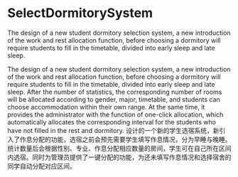 # SelectDormitorySystem
The design of a new student dormitory selection system, a new introduction of the work and rest allocation function, before choosing a dormitory will require students to fill in the timetable, divided into early sleep and late sleep.

The design of a new student dormitory selection system, a new introduction of the work and rest allocation function, before choosing a dormitory will require students to fill in the timetable, divided into early sleep and late sleep. After the number of statistics, the corresponding number of rooms will be allocated according to gender, major, timetable, and students can choose accommodation within their own range. At the same time, it provides the administrator with the function of one-click allocation, which automatically allocates the corresponding interval for the students who have not filled in the rest and dormitory.
设计的一个新的学生选宿系统，新引入了作息分配的功能，选宿之前会预先需要学生填写作息情况，分为早睡与晚睡。统计数量后会根据性别、专业、作息分配相应数量的房间，学生可在自己所在区间内选宿。同时为管理员提供了一键分配的功能，为还未填写作息情况和选择宿舍的同学自动分配对应区间。
